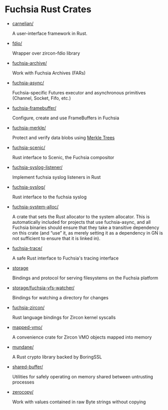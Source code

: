 # Fuchsia Rust Crates

* [carnelian/](/src/lib/ui/carnelian)

    A user-interface framework in Rust.

* [fdio/](/src/lib/fdio/rust/)

    Wrapper over zircon-fdio library

* [fuchsia-archive/](/src/sys/pkg/lib/fuchsia-archive/)

    Work with Fuchsia Archives (FARs)

* [fuchsia-async/](/src/lib/fuchsia-async/)

    Fuchsia-specific Futures executor and asynchronous primitives (Channel, Socket, Fifo, etc.)

* [fuchsia-framebuffer/](/src/lib/ui/fuchsia-framebuffer/)

    Configure, create and use FrameBuffers in Fuchsia

* [fuchsia-merkle/](/src/sys/pkg/lib/fuchsia-merkle/)

    Protect and verify data blobs using [Merkle Trees](/docs/concepts/packages/merkleroot.md)

* [fuchsia-scenic/](/src/lib/ui/fuchsia-scenic/)

    Rust interface to Scenic, the Fuchsia compositor

* [fuchsia-syslog-listener/](/src/lib/syslog/rust/syslog-listener/)

    Implement fuchsia syslog listeners in Rust

* [fuchsia-syslog/](/src/lib/syslog/rust/)

    Rust interface to the fuchsia syslog

* [fuchsia-system-alloc/](/src/lib/fuchsia-system-alloc/)

    A crate that sets the Rust allocator to the system allocator. This is automatically included for projects that use fuchsia-async, and all Fuchsia binaries should ensure that they take a transitive dependency on this crate (and “use” it, as merely setting it as a dependency in GN is not sufficient to ensure that it is linked in).

* [fuchsia-trace/](/src/lib/trace/rust/)

    A safe Rust interface to Fuchsia's tracing interface

* [storage](/src/lib/storage/)

    Bindings and protocol for serving filesystems on the Fuchsia platform

* [storage/fuchsia-vfs-watcher/](/src/lib/storage/fuchsia-vfs-watcher/)

    Bindings for watching a directory for changes

* [fuchsia-zircon/](/src/lib/zircon/rust/)

    Rust language bindings for Zircon kernel syscalls

* [mapped-vmo/](/src/lib/mapped-vmo/)

    A convenience crate for Zircon VMO objects mapped into memory

* [mundane/](/src/lib/mundane/)

    A Rust crypto library backed by BoringSSL

* [shared-buffer/](/src/lib/shared-buffer/)

    Utilities for safely operating on memory shared between untrusting processes

* [zerocopy/](/src/lib/zerocopy/)

    Work with values contained in raw Byte strings without copying
